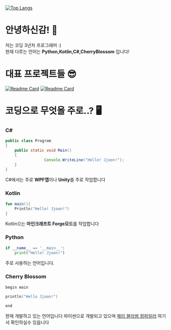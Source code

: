 [![Top Langs](https://github-readme-stats.vercel.app/api/top-langs/?username=jjoon0513&layout=compact&hide=html,css)](https://github.com/anuraghazra/github-readme-stats)
# 안녕하신감! 👋
저는 코딩 3년차 프로그래머 :)  
현재 다루는 언어는 **Python,Kotlin,C#,CherryBlossom** 입니다!

# 대표 프로젝트들 😎
[![Readme Card](https://github-readme-stats.vercel.app/api/pin/?username=CherryBlossomFoundation&repo=CherryBlossom)](https://github.com/CherryBlossomFoundation/CherryBlossom)
[![Readme Card](https://github-readme-stats.vercel.app/api/pin/?username=IsddCompany&repo=ISDDAPPkot)](https://github.com/IsddCompany/ISDDAPPkot)

# 코딩으로 무엇을 주로..? 🖥️
### C#
```java
public class Program
{
	public static void Main()
	{
                 Console.WriteLine("Hello! Jjoon!");
	}
}
 ```
C#에서는 주로 **WPF앱**이나 **Unity**를 주로 작업합니다
### Kotlin
```kotlin
fun main(){
    Println("Hello! Jjoon!")
}

 ```
Kotlin으는 **마인크래프트 Forge모드**를 작업합니다
### Python

```python
if __name__ == '__main__':
	print("Hello! Jjoon!")
```
주로 사용하는 언어입니다.

### Cherry Blossom
```cpp
begin main

println("Hello Jjoon!")

end
```
현재 개발하고 있는 언어입니다
파이썬으로 개발되고 있으며
[체리 블라썸 컴파일러](https://github.com/CherryBlossomFoundation/CherryBlossom) 여기서 확인하실수 있읍니다
